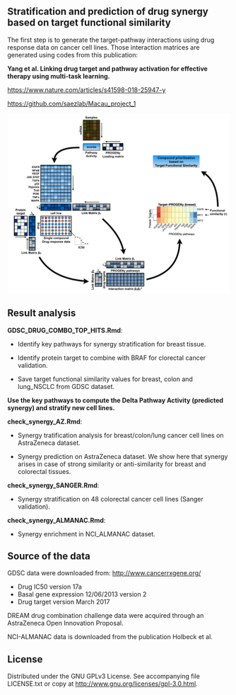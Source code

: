 ## Stratification and prediction of drug synergy based on target functional similarity

The first step is to generate the target-pathway interactions using drug response data on cancer cell lines. Those interaction matrices are generated using codes from this publication: 

**Yang et al. Linking drug target and pathway activation for effective therapy using multi-task learning.**

https://www.nature.com/articles/s41598-018-25947-y

https://github.com/saezlab/Macau_project_1


![Alt text](https://github.com/saezlab/Macau_Synergy_Prediction/blob/master/image/Figure_1.png)


## Result analysis

**GDSC_DRUG_COMBO_TOP_HITS.Rmd**: 

 * Identify key pathways for synergy stratification for breast tissue. 

 * Identify protein target to combine with BRAF for clorectal cancer validation.

 * Save target functional similarity values for breast, colon and lung_NSCLC from GDSC dataset.


**Use the key pathways to compute the Delta Pathway Activity (predicted synergy) and stratify new cell lines.** 

**check_synergy_AZ.Rmd**: 

 * Synergy tratification analysis for breast/colon/lung cancer cell lines on AstraZeneca dataset. 

 * Synergy prediction on AstraZeneca dataset. We show here that synergy arises in case of strong similarity or anti-similarity for breast and colorectal tissues.

**check_synergy_SANGER.Rmd**: 

 * Synergy stratification on 48 colorectal cancer cell lines (Sanger validation).
 
**check_synergy_ALMANAC.Rmd**: 

 * Synergy enrichment in NCI_ALMANAC dataset.

## Source of the data

GDSC data were downloaded from: http://www.cancerrxgene.org/
 * Drug IC50 version 17a
 * Basal gene expression 12/06/2013 version 2
 * Drug target version March 2017

DREAM drug combination challenge data were acquired through an AstraZeneca Open Innovation Proposal.

NCI-ALMANAC data is downloaded from the publication Holbeck et al. 

## License

Distributed under the GNU GPLv3 License. See accompanying file LICENSE.txt or copy at http://www.gnu.org/licenses/gpl-3.0.html.
